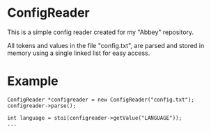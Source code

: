 # ConfigReader

This is a simple config reader created for my "Abbey" repository.

All tokens and values in the file "config.txt", are parsed and stored in memory using a single linked list for easy access.

# Example

    ConfigReader *configreader = new ConfigReader("config.txt");
    configreader->parse();

    int language = stoi(configreader->getValue("LANGUAGE"));    
    ...
